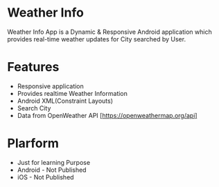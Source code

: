 
# Weather Info

Weather Info App is a Dynamic & Responsive Android application which provides real-time weather updates for City searched by User.

# Features
* Responsive application
* Provides realtime Weather Information
* Android XML(Constraint Layouts)
* Search City
* Data from OpenWeather API [https://openweathermap.org/api]

# Plarform

* Just for learning Purpose
* Android - Not Published
* iOS - Not Published


